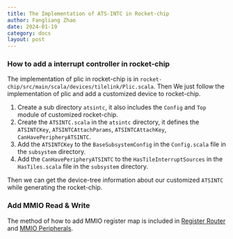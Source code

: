 ```yaml
---
title: The Implementation of ATS-INTC in Rocket-chip
author: Fangliang Zhao
date: 2024-01-19
category: docs
layout: post
---
```



### How to add a interrupt controller in rocket-chip

The implementation of plic in rocket-chip is in `rocket-chip/src/main/scala/devices/tilelink/Plic.scala`. Then We just follow the implementation of plic and add a customized device to rocket-chip.

1. Create a sub directory `atsintc`, it also includes the `Config` and `Top` module of customized rocket-chip.
2. Create the `ATSINTC.scala` in the `atsintc` directory, it defines the `ATSINTCKey`, `ATSINTCAttachParams`, `ATSINTCAttachKey`, `CanHavePeripheryATSINTC`.
3. Add the `ATSINTCKey` to the `BaseSubsystemConfig` in the `Config.scala` file in the `subsystem` directory.
4. Add the `CanHavePeripheryATSINTC` to the `HasTileInterruptSources` in the `HasTiles.scala` file in the `subsystem` directory.

Then we can get the device-tree information about our customized `ATSINTC` while generating the rocket-chip.


### Add MMIO Read & Write

The method of how to add MMIO register map is included in [Register Router](https://chipyard.readthedocs.io/en/stable/TileLink-Diplomacy-Reference/Register-Router.html) and [MMIO Peripherals](https://chipyard.readthedocs.io/en/stable/Customization/MMIO-Peripherals.html).


